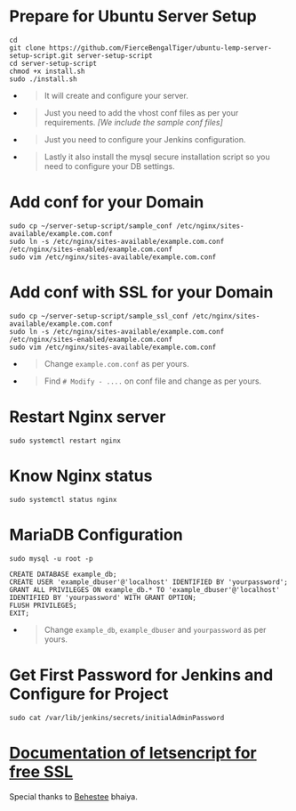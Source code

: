 # Prepare for Ubuntu Server Setup
```shell
cd
git clone https://github.com/FierceBengalTiger/ubuntu-lemp-server-setup-script.git server-setup-script
cd server-setup-script
chmod +x install.sh
sudo ./install.sh
```
- > It will create and configure your server.
- > Just you need to add the vhost conf files as per your requirements.
 *[We include the sample conf files]*
- > Just you need to configure your Jenkins configuration. 
- > Lastly it also install the mysql secure installation script so you need to configure your DB settings.

# Add conf for your Domain
```shell
sudo cp ~/server-setup-script/sample_conf /etc/nginx/sites-available/example.com.conf
sudo ln -s /etc/nginx/sites-available/example.com.conf /etc/nginx/sites-enabled/example.com.conf
sudo vim /etc/nginx/sites-available/example.com.conf
```

# Add conf with SSL for your Domain
```shell
sudo cp ~/server-setup-script/sample_ssl_conf /etc/nginx/sites-available/example.com.conf
sudo ln -s /etc/nginx/sites-available/example.com.conf /etc/nginx/sites-enabled/example.com.conf
sudo vim /etc/nginx/sites-available/example.com.conf
```

- > Change `example.com.conf` as per yours.
- > Find `# Modify - ....` on conf file and change as per yours.

# Restart Nginx server

```shell
sudo systemctl restart nginx
```

# Know Nginx status

```shell
sudo systemctl status nginx 
```
# MariaDB Configuration
```shell
sudo mysql -u root -p
```

```shell
CREATE DATABASE example_db;
CREATE USER 'example_dbuser'@'localhost' IDENTIFIED BY 'yourpassword';
GRANT ALL PRIVILEGES ON example_db.* TO 'example_dbuser'@'localhost' IDENTIFIED BY 'yourpassword' WITH GRANT OPTION;
FLUSH PRIVILEGES;
EXIT;
```

- > Change `example_db`, `example_dbuser` and `yourpassword` as per yours.

# Get First Password for Jenkins and Configure for Project
```shell
sudo cat /var/lib/jenkins/secrets/initialAdminPassword
```

# [Documentation of letsencript for free SSL](https://github.com/FierceBengalTiger/letsencript-free-SSL/)

Special thanks to [Behestee](https://github.com/behestee/) bhaiya.


